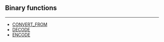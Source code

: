 ## [](#binary-functions)Binary functions

* * *

- [CONVERT\_FROM](/sql_reference/functions-reference/bytea/convert-from.html)
- [DECODE](/sql_reference/functions-reference/bytea/decode.html)
- [ENCODE](/sql_reference/functions-reference/bytea/encode.html)